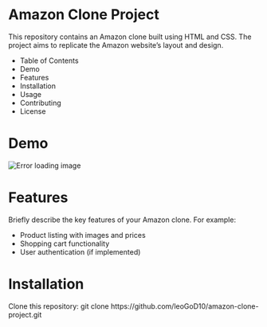 <h1>Amazon Clone Project</h1>
<p>This repository contains an Amazon clone built using HTML and CSS. The project aims to replicate the Amazon website’s layout and design.</p>
<ul>
  <li>Table of Contents</li>
  <li>Demo</li>
  <li>Features</li>
  <li>Installation</li>
  <li>Usage</li>
  <li>Contributing</li>
  <li>License</li>
</ul>
<h1>Demo</h1>
<img src="https://media.licdn.com/dms/image/v2/D5622AQFC8ugDIdJd2Q/feedshare-shrink_2048_1536/feedshare-shrink_2048_1536/0/1727192161297?e=1730332800&v=beta&t=9sQUCIeOL-pSLUdtHP5Vy0tA0HmGC-XSdMVLMXo3tgc" alt="Error loading image">

<h1>Features</h1>

<p>Briefly describe the key features of your Amazon clone. For example:</p>
<ul>
  <li>Product listing with images and prices</li>
  <li>Shopping cart functionality</li>
  <li>User authentication (if implemented)</li>
</ul>
<h1>Installation</h1>
<p>Clone this repository: git clone https://github.com/leoGoD10/amazon-clone-project.git</p>
